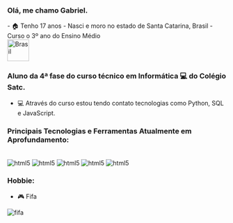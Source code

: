 ### Olá, me chamo Gabriel.
<div style="display: inline_block">
- 🏠 Tenho 17 anos
- Nasci e moro no estado de Santa Catarina, Brasil
- Curso o 3º ano do Ensino Médio
</div>

<img src="https://emojitool.com/img/joypixels/7.0/flag-brazil-3403.png" alt="Brasil" height=50 width=50 style="display: inline_block">


### Aluno da 4ª fase do curso técnico em Informática 💻 do Colégio Satc.
- 💻 Através do curso estou tendo contato tecnologias como Python, SQL e JavaScript.

### Principais Tecnologias e Ferramentas Atualmente em Aprofundamento:
<div style="display: inline_block"><br/>
          <img align="center" alt="html5" src="https://img.shields.io/badge/JavaScript-F7DF1E?style=for-the-badge&logo=javascript&logoColor=black">
          <img align="center" alt="html5" src="https://img.shields.io/badge/React_Native-20232A?style=for-the-badge&logo=react&logoColor=61DAFB">
          <img align="center" alt="html5" src="https://img.shields.io/badge/HTML5-E34F26?style=for-the-badge&logo=html5&logoColor=white">
          <img align="center" alt="html5" src="https://img.shields.io/badge/CSS3-1572B6?style=for-the-badge&logo=css3&logoColor=white">
          <img align="center" alt="html5" src="https://img.shields.io/badge/Python-3776AB?style=for-the-badge&logo=python&logoColor=white">
</div>
          



### Hobbie:
- 🎮 Fifa


![fifa](https://user-images.githubusercontent.com/106177400/182230610-14218b08-a5df-4d98-a0e5-2209bd1b1069.gif)
